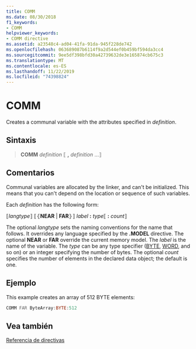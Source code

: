 ```yaml
---
title: COMM
ms.date: 08/30/2018
f1_keywords:
- COMM
helpviewer_keywords:
- COMM directive
ms.assetid: a23548c4-ad04-41fa-91da-945f228de742
ms.openlocfilehash: 063689087b6114f9a2d544ef0b459bf594da3cc4
ms.sourcegitcommit: 9ee5df398bfd30a42739632de3e165874cb675c3
ms.translationtype: MT
ms.contentlocale: es-ES
ms.lasthandoff: 11/22/2019
ms.locfileid: "74398824"
---
```

# <a name="comm"></a>COMM

Creates a communal variable with the attributes specified in *definition*.

## <a name="syntax"></a>Sintaxis

> **COMM** *definition* ⟦ __,__ *definition* ...⟧

## <a name="remarks"></a>Comentarios

Communal variables are allocated by the linker, and can't be initialized. This means that you can't depend on the location or sequence of such variables.

Each *definition* has the following form:

⟦*langtype*⟧ ⟦⦃**NEAR** &#124; **FAR**⦄⟧ _label_ **:** _type_⟦ **:** _count_⟧

The optional *langtype* sets the naming conventions for the name that follows. It overrides any language specified by the **.MODEL** directive. The optional **NEAR** or **FAR** override the current memory model. The *label* is the name of the variable. The *type* can be any type specifier ([BYTE](../../assembler/masm/byte-masm.md), [WORD](../../assembler/masm/word.md), and so on) or an integer specifying the number of bytes. The optional *count* specifies the number of elements in the declared data object; the default is one.

## <a name="example"></a>Ejemplo

This example creates an array of 512 BYTE elements:

```asm
COMM FAR ByteArray:BYTE:512
```

## <a name="see-also"></a>Vea también

[Referencia de directivas](../../assembler/masm/directives-reference.md)
